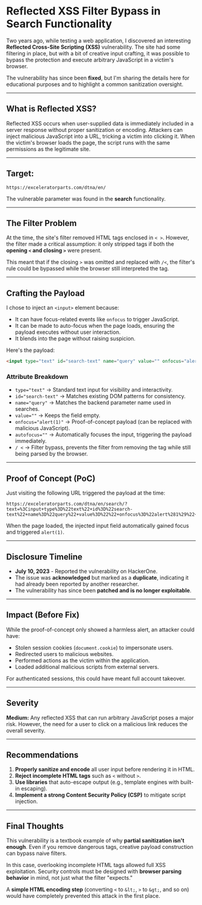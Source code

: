 
# Reflected XSS Filter Bypass in Search Functionality

Two years ago, while testing a web application, I discovered an interesting **Reflected Cross-Site Scripting (XSS)** vulnerability.
The site had some filtering in place, but with a bit of creative input crafting, it was possible to bypass the protection and execute arbitrary JavaScript in a victim's browser.

The vulnerability has since been **fixed**, but I'm sharing the details here for educational purposes and to highlight a common sanitization oversight.

---

## What is Reflected XSS?

Reflected XSS occurs when user-supplied data is immediately included in a server response without proper sanitization or encoding.
Attackers can inject malicious JavaScript into a URL, tricking a victim into clicking it.
When the victim's browser loads the page, the script runs with the same permissions as the legitimate site.

---

## Target:

`https://exceleratorparts.com/dtna/en/`

The vulnerable parameter was found in the **search** functionality.

---

## The Filter Problem

At the time, the site's filter removed HTML tags enclosed in `< >`.
However, the filter made a critical assumption: it only stripped tags if both the **opening `<` and closing `>`** were present.

This meant that if the closing `>` was omitted and replaced with `/<`, the filter's rule could be bypassed while the browser still interpreted the tag.

---

## Crafting the Payload

I chose to inject an `<input>` element because:

* It can have focus-related events like `onfocus` to trigger JavaScript.
* It can be made to auto-focus when the page loads, ensuring the payload executes without user interaction.
* It blends into the page without raising suspicion.

Here's the payload:

```html
<input type="text" id="search-text" name="query" value="" onfocus="alert(1)" autofocus="" /<
```

### Attribute Breakdown

* `type="text"` → Standard text input for visibility and interactivity.
* `id="search-text"` → Matches existing DOM patterns for consistency.
* `name="query"` → Matches the backend parameter name used in searches.
* `value=""` → Keeps the field empty.
* `onfocus="alert(1)"` → Proof-of-concept payload (can be replaced with malicious JavaScript).
* `autofocus=""` → Automatically focuses the input, triggering the payload immediately.
* `/ <` → Filter bypass, prevents the filter from removing the tag while still being parsed by the browser.

---

## Proof of Concept (PoC)

Just visiting the following URL triggered the payload at the time:

```
https://exceleratorparts.com/dtna/en/search/?text=%3Cinput+type%3D%22text%22+id%3D%22search-text%22+name%3D%22query%22+value%3D%22%22+onfocus%3D%22alert%281%29%22+autofocus%3D%22%22+%2F%3C
```

When the page loaded, the injected input field automatically gained focus and triggered `alert(1)`.

---

## Disclosure Timeline

* **July 10, 2023** - Reported the vulnerability on HackerOne.
* The issue was **acknowledged** but marked as a **duplicate**, indicating it had already been reported by another researcher.
* The vulnerability has since been **patched and is no longer exploitable**.

---

## Impact (Before Fix)

While the proof-of-concept only showed a harmless alert, an attacker could have:

* Stolen session cookies (`document.cookie`) to impersonate users.
* Redirected users to malicious websites.
* Performed actions as the victim within the application.
* Loaded additional malicious scripts from external servers.

For authenticated sessions, this could have meant full account takeover.

---

## Severity

**Medium:** Any reflected XSS that can run arbitrary JavaScript poses a major risk. However, the need for a user to click on a malicious link reduces the overall severity.

---

## Recommendations

1. **Properly sanitize and encode** all user input before rendering it in HTML.
2. **Reject incomplete HTML tags** such as `<` without `>`.
3. **Use libraries** that auto-escape output (e.g., template engines with built-in escaping).
4. **Implement a strong Content Security Policy (CSP)** to mitigate script injection.

---

## Final Thoughts

This vulnerability is a textbook example of why **partial sanitization isn't enough**.
Even if you remove dangerous tags, creative payload construction can bypass naive filters.

In this case, overlooking incomplete HTML tags allowed full XSS exploitation.
Security controls must be designed with **browser parsing behavior** in mind, not just what the filter "expects."

A **simple HTML encoding step** (converting `<` to `&lt;`, `>` to `&gt;`, and so on) would have completely prevented this attack in the first place.
